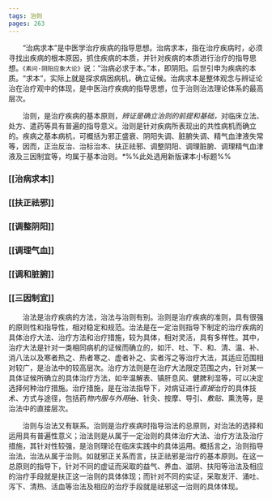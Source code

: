 ```yaml
---
tags: 治则
pages: 263
---
```

&emsp;&emsp;“治病求本”是中医学治疗疾病的指导思想。治病求本，指在治疗疾病时，必须寻找出疾病的根本原因，抓住疾病的本质，并针对疾病的本质进行治疗的指导思想。`《素问·阴阳应象大论》`说：“治病必求于本。”本，即阴阳。后世引申为疾病的本质。“求本”，实际上就是探求病因病机，确立证候。治病求本是整体观念与辨证论治在治疗观中的体现，是中医治疗疾病的指导思想，位于治则治法理论体系的最高层次。

&emsp;&emsp;治则，是治疗疾病的基本原则，<dfn>辨证是确立治则的前提和基础，</dfn>对临床立法、处方、遣药等具有普遍的指导意义。治则是针对疾病所表现出的共性病机而确立的。疾病之基本病机，可概括为邪正盛衰、阴阳失调、脏腑失调、精气血津液失常等，因而，正治反治、治标治本、扶正祛邪、调整阴阳、调理脏腑、调理精气血津液及三因制宜等，均属于基本治则。<dfn>\*</dfn>%%此处选用新版课本小标题%%
### [[治病求本]]
### [[扶正祛邪]]
### [[调整阴阳]]
### [[调理气血]]
### [[调和脏腑]]
### [[三因制宜]]

&emsp;&emsp;治法是治疗疾病的方法，治法与治则有别。治则是治疗疾病的准则，具有很强的原则性和指导性，相对稳定和规范。治法是在一定治则指导下制定的治疗疾病的具体治疗大法、治疗方法和治疗措施，较为具体，相对灵活，具有多样性。其中，治疗大法是针对一类相同病机的证候而确立的，如汗、吐、下、和、清、温、补、消八法以及寒者热之、热者寒之、虚者补之、实者泻之等治疗大法，其适应范围相对较广，是治法中的较高层次。治疗方法则是在治疗大法限定范围之内，针对某一具体证候所确立的具体治疗方法，如辛温解表、镇肝息风、健脾利湿等，可以决定选择何种治疗措施。治疗措施，是在治法指导下，对病证进行<dfn>直接</dfn>治疗的具体技术、方式与途径，包括药<dfn>物内服与外用</dfn>~~治~~、针灸、按摩、导引、<dfn>敷贴、</dfn>熏洗等，是治法中的直接层次。

&emsp;&emsp;治则与治法又有联系。治则是治疗疾病时指导治法的总原则，对治法的选择和运用具有普遍性意义；治法则是从属于一定治则的具体治疗大法、治疗方法及治疗措施，其针对性较强，是治则理论在临床实践中的具体运用。概括言之，治则指导治法，治法从属于治则。如就邪正关系而言，扶正祛邪是治疗的基本原则。在这一总原则的指导下，针对不同的虚证而采取的益气、养血、滋阴、扶阳等治法及相应的治疗手段就是扶正这一治则的具体体现；而针对不同的实证，采取发汗、涌吐、泻下、清热、活血等治法及相应的治疗手段就是祛邪这一治则的具体体现。